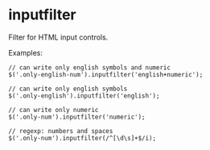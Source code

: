 inputfilter
===========

Filter for HTML input controls.

Examples:

    // can write only english symbols and numeric
    $('.only-english-num').inputfilter('english+numeric');

    // can write only english symbols
    $('.only-english').inputfilter('english');

    // can write only numeric
    $('.only-num').inputfilter('numeric');

    // regexp: numbers and spaces
    $('.only-num').inputfilter(/^[\d\s]+$/i);